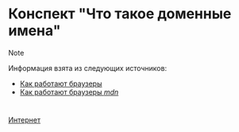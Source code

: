 # Конспект "Что такое доменные имена"

> [!NOTE]
> Информация взята из следующих источников: 
> - [Как работают браузеры](https://web.dev/articles/howbrowserswork?hl=ru)
> - [Как работают браузеры *mdn*](https://developer.mozilla.org/ru/docs/Web/Performance/How_browsers_work)



#

[Интернет](../README.md)